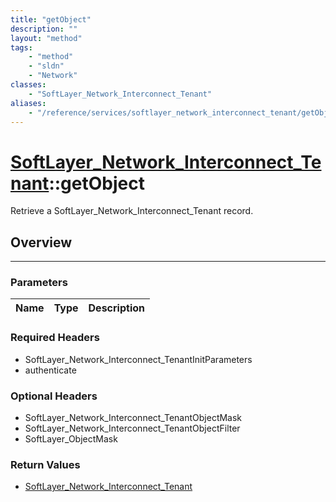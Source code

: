 ```yaml
---
title: "getObject"
description: ""
layout: "method"
tags:
    - "method"
    - "sldn"
    - "Network"
classes:
    - "SoftLayer_Network_Interconnect_Tenant"
aliases:
    - "/reference/services/softlayer_network_interconnect_tenant/getObject"
---
```

# [SoftLayer_Network_Interconnect_Tenant](/reference/services/SoftLayer_Network_Interconnect_Tenant)::getObject

Retrieve a SoftLayer_Network_Interconnect_Tenant record.


## Overview 


-----

### Parameters 
|Name | Type | Description |
| --- | --- | --- |


### Required Headers
* SoftLayer_Network_Interconnect_TenantInitParameters
* authenticate


### Optional Headers
* SoftLayer_Network_Interconnect_TenantObjectMask
* SoftLayer_Network_Interconnect_TenantObjectFilter
* SoftLayer_ObjectMask

### Return Values
* <a href='/reference/datatypes/SoftLayer_Network_Interconnect_Tenant'>SoftLayer_Network_Interconnect_Tenant </a>




